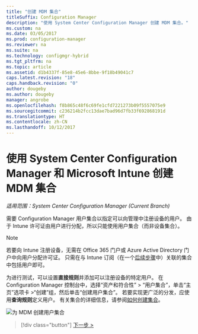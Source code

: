 ```yaml
---
title: "创建 MDM 集合"
titleSuffix: Configuration Manager
description: "使用 System Center Configuration Manager 创建 MDM 集合。"
ms.custom: na
ms.date: 03/05/2017
ms.prod: configuration-manager
ms.reviewer: na
ms.suite: na
ms.technology: configmgr-hybrid
ms.tgt_pltfrm: na
ms.topic: article
ms.assetid: d1b4337f-85e8-45e6-8bbe-9f18b49041c7
caps.latest.revision: "18"
caps.handback.revision: "0"
author: dougeby
ms.author: dougeby
manager: angrobe
ms.openlocfilehash: f8b865c48f6c69fe1cfd7221273b09f5557075e9
ms.sourcegitcommit: c236214b2fcc13dae7bad96d7fb33f692868191d
ms.translationtype: HT
ms.contentlocale: zh-CN
ms.lasthandoff: 10/12/2017
---
```

# <a name="create-an-mdm-collection-with-system-center-configuration-manager-and-microsoft-intune"></a>使用 System Center Configuration Manager 和 Microsoft Intune 创建 MDM 集合

*适用范围：System Center Configuration Manager (Current Branch)*

需要 Configuration Manager 用户集合以指定可以向管理中注册设备的用户。 由于 Intune 许可证由用户进行分配，所以只能使用用户集合（而非设备集合）。

> [!NOTE]
> 若要向 Intune 注册设备，无需在 Office 365 门户或 Azure Active Directory 门户中向用户分配许可证。 只需在与 Intune 订阅（在一个[后续步骤](configure-intune-subscription.md)中）关联的集合中包括用户即可。

为进行测试，可以设置**直接规则**并添加可以注册设备的特定用户。 在 Configuration Manager 控制台中，选择“资产和符合性” > “用户集合”，单击“主页”选项卡 >“创建”组，然后单击“创建用户集合”。 若要实现更广泛的分发，应使用**查询规则**定义用户。 有关集合的详细信息，请参阅[如何创建集合](https://technet.microsoft.com/library/mt629371.aspx)。

![为 MDM 创建用户集合](../media/mdm-create-user-collection.png)

> [!div class="button"]
[下一步 >](confirm-dns.md)
